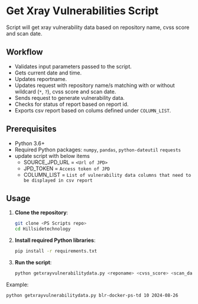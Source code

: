 # Get Xray Vulnerabilities Script

Script will get xray vulnerability data based on repository name, cvss score and scan date.

## Workflow

- Validates input parameters passed to the script.
- Gets current date and time.
- Updates reportname.
- Updates request with repository name/s matching with or without wildcard (`*`, `?`), cvss score and scan date.
- Sends request to generate vulnerability data.
- Checks for status of report based on report id.
- Exports csv report based on colums defined under `COLUMN_LIST`.

## Prerequisites

- Python 3.6+
- Required Python packages: `numpy`, `pandas`, `python-dateutil` `requests`
- update script with below items
   *  SOURCE_JPD_URL = `<Url of JPD>`
   *  JPD_TOKEN = `Access token of JPD`
   *  COLUMN_LIST = `List of vulnerability data columns that need to be displayed in csv report`

## Usage

1. **Clone the repository**:

   ```sh
   git clone <PS Scripts repo>
   cd Hillsidetechnology
   ```

2. **Install required Python libraries**:

   ```sh
   pip install -r requirements.txt
   ```

4. **Run the script**:

   ```sh
   python getxrayvulnerabilitydata.py <reponame> <cvss_score> <scan_date>
   ```

  Example:
  
   ```sh
   python getxrayvulnerabilitydata.py blr-docker-ps-td 10 2024-08-26
   ```